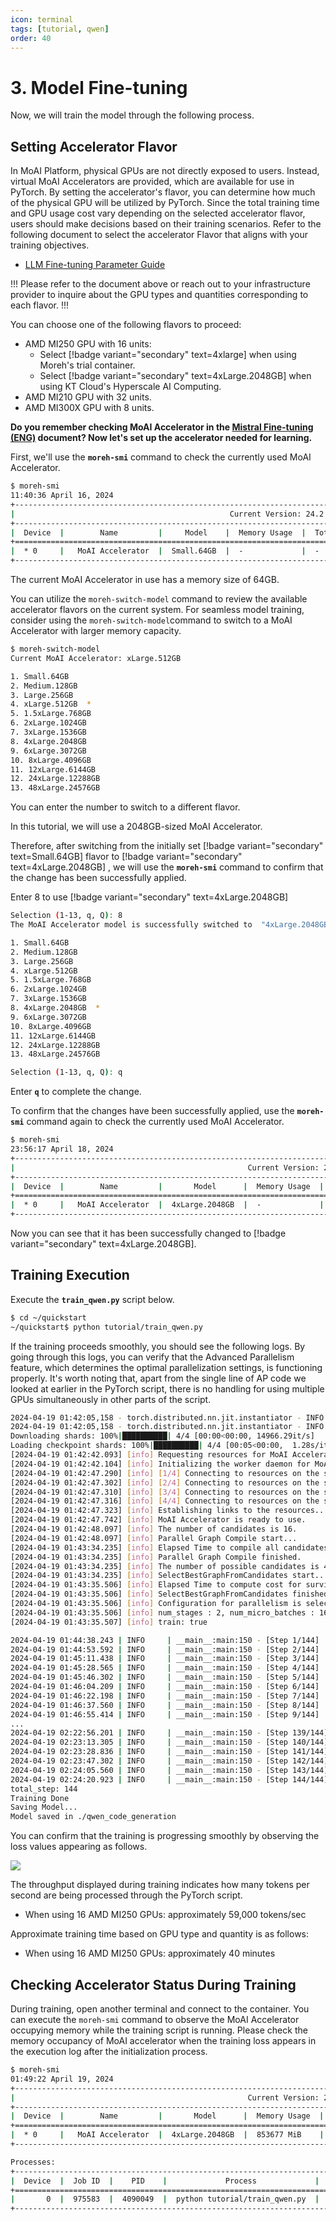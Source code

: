 ```yaml
---
icon: terminal
tags: [tutorial, qwen]
order: 40
---
```


# 3. Model Fine-tuning

Now, we will train the model through the following process. 

## Setting Accelerator Flavor

In MoAI Platform, physical GPUs are not directly exposed to users. Instead, virtual MoAI Accelerators are provided, which are available for use in PyTorch. By setting the accelerator's flavor, you can determine how much of the physical GPU will be utilized by PyTorch. Since the total training time and GPU usage cost vary depending on the selected accelerator flavor, users should make decisions based on their training scenarios. Refer to the following document to select the accelerator Flavor that aligns with your training objectives.


- [LLM Fine-tuning Parameter Guide](/Supported_Documents/LLM_param_guide.md)

!!!
Please refer to the document above or reach out to your infrastructure provider to inquire about the GPU types and quantities corresponding to each flavor.
!!!


You can choose one of the following flavors to proceed:

- AMD MI250 GPU with 16 units:
    - Select [!badge variant="secondary" text=4xlarge] when using Moreh's trial container.
    - Select [!badge variant="secondary" text=4xLarge.2048GB] when using KT Cloud's Hyperscale AI Computing.
- AMD MI210 GPU with 32 units.
- AMD MI300X GPU with 8 units.

**Do you remember checking MoAI Accelerator in the [Mistral Fine-tuning (ENG)](index.md) document? Now let's set up the accelerator needed for learning.**

First, we'll use the **`moreh-smi`** command to check the currently used MoAI Accelerator.

```bash
$ moreh-smi
11:40:36 April 16, 2024
+-------------------------------------------------------------------------------------------------+
|                                                Current Version: 24.2.0  Latest Version: 24.2.0  |
+-------------------------------------------------------------------------------------------------+
|  Device  |        Name         |     Model    |  Memory Usage  |  Total Memory  |  Utilization  |
+=================================================================================================+
|  * 0     |   MoAI Accelerator  |  Small.64GB  |  -             |  -             |  -            |
+-------------------------------------------------------------------------------------------------+
```

The current MoAI Accelerator in use has a memory size of 64GB.

You can utilize the `moreh-switch-model` command to review the available accelerator flavors on the current system. For seamless model training, consider using the `moreh-switch-model`command to switch to a MoAI Accelerator with larger memory capacity.

```bash
$ moreh-switch-model
Current MoAI Accelerator: xLarge.512GB

1. Small.64GB
2. Medium.128GB
3. Large.256GB
4. xLarge.512GB  *
5. 1.5xLarge.768GB
6. 2xLarge.1024GB
7. 3xLarge.1536GB
8. 4xLarge.2048GB
9. 6xLarge.3072GB
10. 8xLarge.4096GB
11. 12xLarge.6144GB
12. 24xLarge.12288GB
13. 48xLarge.24576GB
```

You can enter the number to switch to a different flavor.

In this tutorial, we will use a 2048GB-sized MoAI Accelerator.

Therefore, after switching from the initially set [!badge variant="secondary" text=Small.64GB] flavor to [!badge variant="secondary" text=4xLarge.2048GB] , we will use the **`moreh-smi`** command to confirm that the change has been successfully applied.

Enter 8 to use [!badge variant="secondary" text=4xLarge.2048GB] 

```bash
Selection (1-13, q, Q): 8
The MoAI Accelerator model is successfully switched to  "4xLarge.2048GB".

1. Small.64GB
2. Medium.128GB
3. Large.256GB
4. xLarge.512GB
5. 1.5xLarge.768GB
6. 2xLarge.1024GB
7. 3xLarge.1536GB
8. 4xLarge.2048GB  *
9. 6xLarge.3072GB
10. 8xLarge.4096GB
11. 12xLarge.6144GB
12. 24xLarge.12288GB
13. 48xLarge.24576GB

Selection (1-13, q, Q): q 
```

Enter **`q`** to complete the change.

To confirm that the changes have been successfully applied, use the **`moreh-smi`** command again to check the currently used MoAI Accelerator.


```bash
$ moreh-smi
23:56:17 April 18, 2024
+-----------------------------------------------------------------------------------------------------+
|                                                    Current Version: 24.2.0  Latest Version: 24.2.0  |
+-----------------------------------------------------------------------------------------------------+
|  Device  |        Name         |       Model      |  Memory Usage  |  Total Memory  |  Utilization  |
+=====================================================================================================+
|  * 0     |   MoAI Accelerator  |  4xLarge.2048GB  |  -             |  -             |  -            |
+-----------------------------------------------------------------------------------------------------+
```

Now you can see that it has been successfully changed to [!badge variant="secondary" text=4xLarge.2048GB].

## Training Execution

Execute the **`train_qwen.py`** script below.

```bash
$ cd ~/quickstart
~/quickstart$ python tutorial/train_qwen.py
```

If the training proceeds smoothly, you should see the following logs. By going through this logs, you can verify that the Advanced Parallelism feature, which determines the optimal parallelization settings, is functioning properly. It's worth noting that, apart from the single line of AP code we looked at earlier in the PyTorch script, there is no handling for using multiple GPUs simultaneously in other parts of the script.

```bash
2024-04-19 01:42:05,158 - torch.distributed.nn.jit.instantiator - INFO - Created a temporary directory at /tmp/tmp5m113wue
2024-04-19 01:42:05,158 - torch.distributed.nn.jit.instantiator - INFO - Writing /tmp/tmp5m113wue/_remote_module_non_scriptable.py
Downloading shards: 100%|██████████| 4/4 [00:00<00:00, 14966.29it/s]
Loading checkpoint shards: 100%|██████████| 4/4 [00:05<00:00,  1.28s/it][2024-04-19 01:42:40.510] [info] Got DBs from backend for auto config.
[2024-04-19 01:42:42.093] [info] Requesting resources for MoAI Accelerator from the server...
[2024-04-19 01:42:42.104] [info] Initializing the worker daemon for MoAI Accelerator
[2024-04-19 01:42:47.290] [info] [1/4] Connecting to resources on the server (192.168.110.5:24168)...
[2024-04-19 01:42:47.302] [info] [2/4] Connecting to resources on the server (192.168.110.23:24168)...
[2024-04-19 01:42:47.310] [info] [3/4] Connecting to resources on the server (192.168.110.45:24168)...
[2024-04-19 01:42:47.316] [info] [4/4] Connecting to resources on the server (192.168.110.73:24168)...
[2024-04-19 01:42:47.323] [info] Establishing links to the resources...
[2024-04-19 01:42:47.742] [info] MoAI Accelerator is ready to use.
[2024-04-19 01:42:48.097] [info] The number of candidates is 16.
[2024-04-19 01:42:48.097] [info] Parallel Graph Compile start...
[2024-04-19 01:43:34.235] [info] Elapsed Time to compile all candidates = 46137 [ms]
[2024-04-19 01:43:34.235] [info] Parallel Graph Compile finished.
[2024-04-19 01:43:34.235] [info] The number of possible candidates is 4.
[2024-04-19 01:43:34.235] [info] SelectBestGraphFromCandidates start...
[2024-04-19 01:43:35.506] [info] Elapsed Time to compute cost for survived candidates = 1271 [ms]
[2024-04-19 01:43:35.506] [info] SelectBestGraphFromCandidates finished.
[2024-04-19 01:43:35.506] [info] Configuration for parallelism is selected.
[2024-04-19 01:43:35.506] [info] num_stages : 2, num_micro_batches : 16, batch_per_device : 1, No TP, recomputation : false, distribute_param : true
[2024-04-19 01:43:35.507] [info] train: true

2024-04-19 01:44:38.243 | INFO     | __main__:main:150 - [Step 1/144] | Loss: 1.34375 | Duration: 57.79 | Throughput: 9072.25 tokens/sec
2024-04-19 01:44:53.592 | INFO     | __main__:main:150 - [Step 2/144] | Loss: 0.83984375 | Duration: 7.42 | Throughput: 70685.21 tokens/sec
2024-04-19 01:45:11.438 | INFO     | __main__:main:150 - [Step 3/144] | Loss: 0.9921875 | Duration: 10.37 | Throughput: 50536.92 tokens/sec
2024-04-19 01:45:28.565 | INFO     | __main__:main:150 - [Step 4/144] | Loss: 0.98828125 | Duration: 9.84 | Throughput: 53281.45 tokens/sec
2024-04-19 01:45:46.302 | INFO     | __main__:main:150 - [Step 5/144] | Loss: 0.75390625 | Duration: 10.41 | Throughput: 50347.46 tokens/sec
2024-04-19 01:46:04.209 | INFO     | __main__:main:150 - [Step 6/144] | Loss: 0.69921875 | Duration: 10.60 | Throughput: 49452.14 tokens/sec
2024-04-19 01:46:22.198 | INFO     | __main__:main:150 - [Step 7/144] | Loss: 0.53515625 | Duration: 10.65 | Throughput: 49214.62 tokens/sec
2024-04-19 01:46:37.560 | INFO     | __main__:main:150 - [Step 8/144] | Loss: 0.609375 | Duration: 7.67 | Throughput: 68339.57 tokens/sec
2024-04-19 01:46:55.414 | INFO     | __main__:main:150 - [Step 9/144] | Loss: 0.482421875 | Duration: 10.43 | Throughput: 50256.04 tokens/sec
...
2024-04-19 02:22:56.201 | INFO     | __main__:main:150 - [Step 139/144] | Loss: 0.51171875 | Duration: 8.05 | Throughput: 65134.47 tokens/sec
2024-04-19 02:23:13.305 | INFO     | __main__:main:150 - [Step 140/144] | Loss: 0.5546875 | Duration: 9.57 | Throughput: 54804.19 tokens/sec
2024-04-19 02:23:28.836 | INFO     | __main__:main:150 - [Step 141/144] | Loss: 0.494140625 | Duration: 7.58 | Throughput: 69209.20 tokens/sec
2024-04-19 02:23:47.302 | INFO     | __main__:main:150 - [Step 142/144] | Loss: 0.546875 | Duration: 10.52 | Throughput: 49843.95 tokens/sec
2024-04-19 02:24:05.560 | INFO     | __main__:main:150 - [Step 143/144] | Loss: 0.515625 | Duration: 10.67 | Throughput: 49114.75 tokens/sec
2024-04-19 02:24:20.923 | INFO     | __main__:main:150 - [Step 144/144] | Loss: 0.7421875 | Duration: 7.68 | Throughput: 68246.97 tokens/sec
total_step: 144
Training Done
Saving Model...
Model saved in ./qwen_code_generation
```

You can confirm that the training is progressing smoothly by observing the loss values appearing as follows.

![](loss.png)

The throughput displayed during training indicates how many tokens per second are being processed through the PyTorch script.

- When using 16 AMD MI250 GPUs: approximately 59,000 tokens/sec

Approximate training time based on GPU type and quantity is as follows:

- When using 16 AMD MI250 GPUs: approximately 40 minutes

## Checking Accelerator Status During Training

During training, open another terminal and connect to the container. You can execute the `moreh-smi` command to observe the MoAI Accelerator occupying memory while the training script is running. Please check the memory occupancy of MoAI accelerator when the training loss appears in the execution log after the initialization process.

```bash
$ moreh-smi
01:49:22 April 19, 2024
+-----------------------------------------------------------------------------------------------------+
|                                                    Current Version: 24.2.0  Latest Version: 24.2.0  |
+-----------------------------------------------------------------------------------------------------+
|  Device  |        Name         |       Model      |  Memory Usage  |  Total Memory  |  Utilization  |
+=====================================================================================================+
|  * 0     |   MoAI Accelerator  |  4xLarge.2048GB  |  853677 MiB    |  2096640 MiB   |  100 %        |
+-----------------------------------------------------------------------------------------------------+

Processes:
+------------------------------------------------------------------------------------+
|  Device  |  Job ID  |    PID    |             Process             |  Memory Usage  |
+====================================================================================+
|       0  |  975583  |  4090049  |  python tutorial/train_qwen.py  |  853677 MiB    |
+------------------------------------------------------------------------------------+
```

